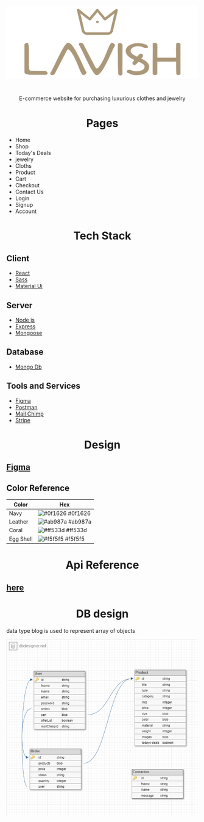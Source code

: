 <div align='center'>
<img src='./client/public/assets/logo.png' />
</div>

<h1></h1>
<p align='center'> E-commerce website for purchasing luxurious clothes and jewelry</p>

<h1 align='center'>Pages</h1>

<ul>
<li>Home</li>
<li>Shop</li>
<li>Today's Deals</li>
<li>jewelry</li>
<li>Cloths</li>
<li>Product</li>
<li>Cart</li>
<li>Checkout</li>
<li>Contact Us</li>
<li>Login</li>
<li>Signup</li>
<li>Account</li>
</ul>

<h1 align='center'>Tech Stack</h1>

<h2>Client</h2>

<ul>
<li><a href="https://reactjs.org/">React</a></li>
<li><a href="https://sass-lang.com/">Sass</a></li>
<li><a href="https://mui.com/">Material Ui</a></li>
</ul>

<h2 >Server</h2>
<ul>
<li><a href='https://nodejs.org/'>Node js</a></li>
<li><a href='http://expressjs.com/'>Express</a></li>
<li><a href='https://mongoosejs.com/'>Mongoose</a></li>
</ul>

<h2>Database</h2>

<ul>
<li><a href='https://www.mongodb.com/'>Mongo Db</a></li>
</ul>

<h2>Tools and Services</h2>
<ul>
<li><a href='http://figma.com'>Figma</a></li>
<li><a href='http://postman.com'>Postman</a></li>
<li><a href='https://mailchimp.com/'>Mail Chimp</a></li>
<li><a href='https://stripe.com/'>Stripe</a></li>
</ul>

<h1 align='center'>Design</h1>

<h2><a href='https://www.figma.com/file/otd5qsxrSu2PFr7Lxp4ka8/Lavish?node-id=2%3A2'>Figma</a></h2>

<h2>Color Reference</h2>

| Color     | Hex                                                              |
| --------- | ---------------------------------------------------------------- |
| Navy      | ![#0f1626](https://via.placeholder.com/10/0f1626?text=+) #0f1626 |
| Leather   | ![#ab987a](https://via.placeholder.com/10/ab987a?text=+) #ab987a |
| Coral     | ![#ff533d](https://via.placeholder.com/10/ff533d?text=+) #ff533d |
| Egg Shell | ![#f5f5f5](https://via.placeholder.com/10/f5f5f5?text=+) #f5f5f5 |

<h1 align='center'>Api Reference</h1>
<h2>
<a href='./API-REFERENCE.md'>here</a>
</h2>

<h1 align='center'>DB design</h1>

<p>data type blog is used to represent array of objects</p>
<img src='./DB-design.png' />
